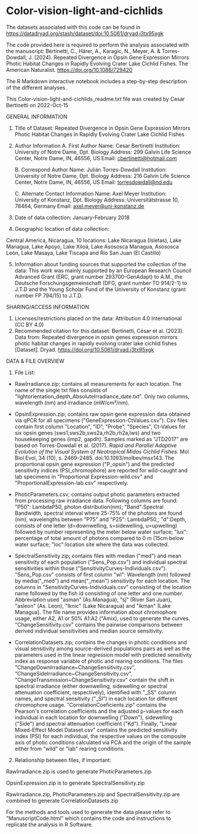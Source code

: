 # Color-vision-light-and-cichlids

The datasets associated with this code can be found in
https://datadryad.org/stash/dataset/doi:10.5061/dryad.j3tx95xgk

The code provided here is required to perform the analysis associated with the manuscript: Bertinetti, C., Härer, A., Karagic, N., Meyer, A. & Torres-Dowdall, J. (2024). Repeated Divergence in Opsin Gene Expression Mirrors Photic Habitat Changes in Rapidly Evolving Crater Lake Cichlid Fishes. The American Naturalist. https://doi.org/10.1086/729420


The R Markdown interactive notebook includes a step-by-step description of the different analyses.

This Color-vision-light-and-cichlids_readme.txt file was created by Cesar Bertinetti on 2022-Oct-15 


GENERAL INFORMATION

1. Title of Dataset: Repeated Divergence in Opsin Gene Expression Mirrors Photic Habitat Changes in Rapidly Evolving Crater Lake Cichlid Fishes


2. Author Information
	A. First Author
		Name: Cesar Bertinetti
		Institution: University of Notre Dame, Dpt. Biology
		Address: 299 Galvin Life Science Center, Notre Dame, IN, 46556, US
		Email: cbertinetti@hotmail.com

	B. Correspond Author 
		Name: Julián Torres-Dowdall
		Institution: University of Notre Dame, Dpt. Biology
		Address: 216 Galvin Life Science Center, Notre Dame, IN, 46556, US
		Email: torresdowdall@nd.edu

	C. Alternate Contact Information
		Name: Axel Meyer
		Institution: University of Konstanz, Dpt. Biology
		Address: Universitätstrasse 10, 78464, Germany
		Email: axel.meyer@uni-konstanz.de

3. Date of data collection: January-February 2018 

4. Geographic location of data collection: 

Central America, Nicaragua, 10 locations: Lake Nicaragua (Isletas), Lake Managua, Lake Apoyo, Lake Xiloá, Lake Asososca Managua, Asososca León, Lake Masaya, Lake Tiscapa and Río San Juan (El Castillo)


5. Information about funding sources that supported the collection of the data: This work was mainly supported by an European Research Council Advanced Grant (ERC, grant number 293700-GenAdapt) to A.M., the Deutsche Forschungsgemeinschaft (DFG, grant number TO 914/2-1) to J.T.D and the Young Scholar Fund of the University of Konstanz (grant number FP 794/15) to J.T.D.


SHARING/ACCESS INFORMATION

1. Licenses/restrictions placed on the data: Attribution 4.0 International (CC BY 4.0)
2. Recommended citation for this dataset: Bertinetti, César et al. (2023). Data from: Repeated divergence in opsin genes expression mirrors photic habitat changes in rapidly evolving crater lake cichlid fishes [Dataset]. Dryad. https://doi.org/10.5061/dryad.j3tx95xgk


DATA & FILE OVERVIEW

1. File List: 

- RawIrradiance.zip; contains all measurements for each location. The name of the single txt files consists of "lightorientation_depth_AbsoluteIrradiance_date.txt". Only two columns, wavelength (nm) and irradiance (mW/cm²/nm).

- OpsinExpression.zip; contains raw opsin gene expression data obtained via qPCR for all specimens ("GeneExpression-CtValues.csv"). Csv files contain first column "Location", "ID", "Probe", "Species", Ct-Values for six opsin genes (sws1,sws2b,sws2a,rh2b,rh2a,lws) and two housekeeping genes (imp2, gapdh). Samples marked as "JTD2017" are based on Torres-Dowdall et al. (2017). *Rapid and Parallel Adaptive Evolution of the Visual System of Neotropical Midas Cichlid Fishes.* Mol Biol Evol, 34 (10), s. 2469–2485. doi:10.1093/molbev/msx143. 
The proportional opsin gene expression ("P_opsin") and the predicted sensitivity indices (PSI_chromophore) are reported for wild-caught and lab specimens in "Proportional Expression-wild.csv" and "ProportionalExpression-lab.csv" respectively.

- PhoticParameters.csv; contains output photic parameters extracted from processing raw irradiance data. Following columns are found: "P50": LambdaP50, photon distribution(nm); "Band":Spectral Bandwidth, spectral interval where 25-75% of the photons are found (nm), wavelengths between "P75" and "P25": LambdaP50,; "d":Depth, consists of one letter (d=downwelling, s=sidewelling, u=upwelling) followed by number representing the meter below water surface; "lux": percentage of total amount of photons compared to 0 m (15cm below water surface; "loc":location site where the data was collected.  

- SpectralSensitivity.zip; contains files with median ("med") and mean sensitivity of each population ("Sens_Pop.csv") and individual spectral sensitivities within those ("SensitivityCurves-Individuals.csv"). "Sens_Pop.csv" consists of first column "wl": Wavelength (nm) followed by media("_med") and mean("_mean") sensitivity for each location. The columns in "SensitivityCurves-Individuals.csv" consisting of the location name followed by the fish id consisting of one letter and one number. Abbreviation used "asman" (As.Managua), "sj" (River San Juan), "asleon" (As. Leon), "lknic" (Lake Nicaragua) and "lkman" (Lake Managua). The file name provides information about chromophore usage, either A2, A1 or 50% A1:A2 ("Amix), used to generate the curves. "ChangeSensitivity.csv" contains the pairwise comparisons between derived individual sensitivities and median source sensitivity.

- CorrelationDatasets.zip; contains the changes in photic conditions and visual sensitivity among source-derived populations pairs as well as the parameters used in the linear regression model with predicted sensitivity index as response variable of photic and rearing conditions. The files "ChangeDownIrradiance~ChangeSensitivity.csv", "ChangeSideIrradiance~ChangeSensitivity.csv", "ChangeTransmission~ChangeSensitivity.csv" contain the shift in spectral irradiance (either downwelling, sidewelling or spectral attenuation coefficient, respectively), identified with "_SS" column names, and spectral sensitivity ("_SI") in each location for different chromophore usage.  "CorrelationCoeficients.zip" contains the Pearson's correlation coefficients and the adjusted p-values for each individual in each location for downwelling ("Down"), sidewelling ("Side") and spectral attenuation coefficient ("Kd"). Finally, "Linear Mixed-Effect Model Dataset.csv" contains the predicted sensitivity index (PSI) for each individual, the respective values on the composite axis of photic conditions calculated via PCA and the origin of the sample either from "wild" or "lab" rearing conditions.

2. Relationship between files, if important: 

RawIrradiance.zip is used to generate PhoticParameters.zip

OpsinExpression.zip is to generate SpectralSensitivty.zip

RawIrradiance.zip, PhoticParameters.zip and SpectralSensitivity.zip are combined to generate CorrelationDatasets.zip

For the methods and tools used to generate the data please refer to "ManuscriptCode.html" which contains the code and instructions to replicate the analysis in R Software. 


